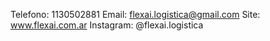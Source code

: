 Telefono:  1130502881
Email: flexai.logistica@gmail.com
Site: www.flexai.com.ar
Instagram: @flexai.logistica